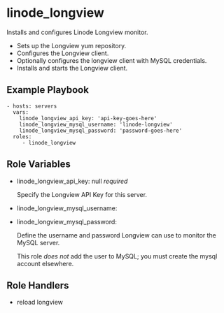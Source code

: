 linode_longview
===============

Installs and configures Linode Longview monitor.

 * Sets up the Longview yum repository.
 * Configures the Longview client.
 * Optionally configures the longview client with MySQL credentials.
 * Installs and starts the Longview client.

Example Playbook
----------------

    - hosts: servers
      vars:
        linode_longview_api_key: 'api-key-goes-here'
        linode_longview_mysql_username: 'linode-longview'
        linode_longview_mysql_password: 'password-goes-here'
      roles:
         - linode_longview

Role Variables
--------------

 * linode_longview_api_key: null *required*

    Specify the Longview API Key for this server.

 * linode_longview_mysql_username: 
 * linode_longview_mysql_password: 

    Define the username and password Longview can use to monitor the MySQL
    server.

    This role *does not* add the user to MySQL; you must create the mysql
    account elsewhere.

Role Handlers
-------------

 * reload longview

